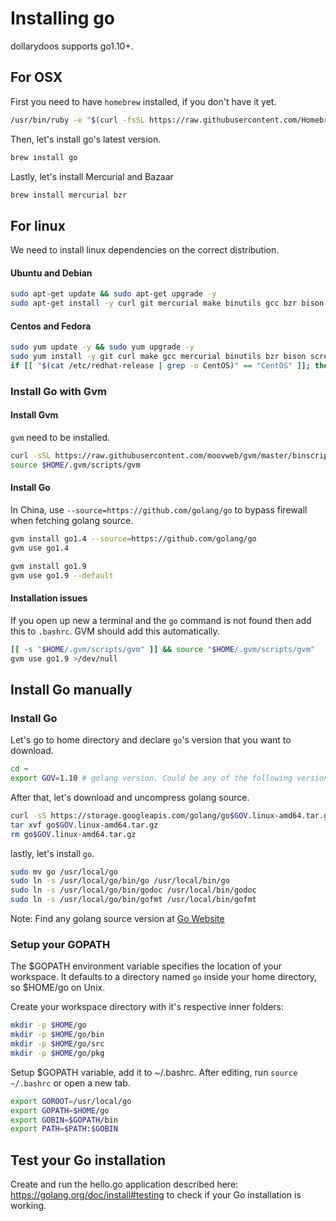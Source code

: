 # Installing go

dollarydoos supports go1.10+.

## For OSX
First you need to have `homebrew` installed, if you don't have it yet.

```sh
/usr/bin/ruby -e "$(curl -fsSL https://raw.githubusercontent.com/Homebrew/install/master/install)"
```

Then, let's install go's latest version.

```sh
brew install go
```

Lastly, let's install Mercurial and Bazaar

```sh
brew install mercurial bzr
```

## For linux
We need to install linux dependencies on the correct distribution.

#### Ubuntu and Debian
```sh
sudo apt-get update && sudo apt-get upgrade -y
sudo apt-get install -y curl git mercurial make binutils gcc bzr bison libgmp3-dev screen gcc build-essential
```

#### Centos and Fedora
```sh
sudo yum update -y && sudo yum upgrade -y
sudo yum install -y git curl make gcc mercurial binutils bzr bison screen
if [[ "$(cat /etc/redhat-release | grep -o CentOS)" == "CentOS" ]]; then sudo yum install -y build-essential libgmp3-dev; else sudo yum groupinstall -y "Development Tools" "Development Libraries" && sudo yum install -y gmp; fi;
```

### Install Go with Gvm
#### Install Gvm
`gvm` need to be installed.

```sh
curl -sSL https://raw.githubusercontent.com/moovweb/gvm/master/binscripts/gvm-installer > gvm-installer && chmod a+x gvm-installer &&
source $HOME/.gvm/scripts/gvm
```

#### Install Go
In China, use `--source=https://github.com/golang/go` to bypass firewall when fetching golang source.

```sh
gvm install go1.4 --source=https://github.com/golang/go
gvm use go1.4

gvm install go1.9
gvm use go1.9 --default
```

#### Installation issues
If you open up new a terminal and the `go` command is not found then add this to `.bashrc`. GVM should add this automatically.

```sh
[[ -s "$HOME/.gvm/scripts/gvm" ]] && source "$HOME/.gvm/scripts/gvm"
gvm use go1.9 >/dev/null
```

## Install Go manually
### Install Go

Let's go to home directory and declare `go`'s version that you want to download.

```sh
cd ~
export GOV=1.10 # golang version. Could be any of the following versions 1.9, 1.10
```

After that, let's download and uncompress golang source.

```sh
curl -sS https://storage.googleapis.com/golang/go$GOV.linux-amd64.tar.gz > go$GOV.linux-amd64.tar.gz
tar xvf go$GOV.linux-amd64.tar.gz
rm go$GOV.linux-amd64.tar.gz
```

lastly, let's install `go`.

```sh
sudo mv go /usr/local/go
sudo ln -s /usr/local/go/bin/go /usr/local/bin/go
sudo ln -s /usr/local/go/bin/godoc /usr/local/bin/godoc
sudo ln -s /usr/local/go/bin/gofmt /usr/local/bin/gofmt
```

Note: Find any golang source version at [Go Website](https://golang.org/dl/)

### Setup your GOPATH
The $GOPATH environment variable specifies the location of your workspace. It defaults to a directory named `go` inside your home directory, so $HOME/go on Unix.

Create your workspace directory with it's respective inner folders:

```sh
mkdir -p $HOME/go
mkdir -p $HOME/go/bin
mkdir -p $HOME/go/src
mkdir -p $HOME/go/pkg
```

Setup $GOPATH variable, add it to ~/.bashrc. After editing, run `source ~/.bashrc` or open a new tab.

```sh
export GOROOT=/usr/local/go
export GOPATH=$HOME/go
export GOBIN=$GOPATH/bin
export PATH=$PATH:$GOBIN
```

## Test your Go installation
Create and run the hello.go application described here: https://golang.org/doc/install#testing to check if your Go installation is working.
